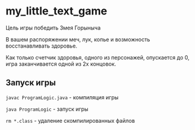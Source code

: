 # my_little_text_game

Цель игры победить Змея Горыныча

В вашем распоряжении меч, лук, копье и возможность восстанавливать здоровье.

Как только счетчик здоровья, одного из персонажей, опускается до 0, игра заканчивается одной из 2х концовок.

## Запуск игры

`javac ProgramLogic.java` - компиляция игры

`java ProgramLogic` - запуск игры

`rm *.class` - удаление скомпилированных файлов
